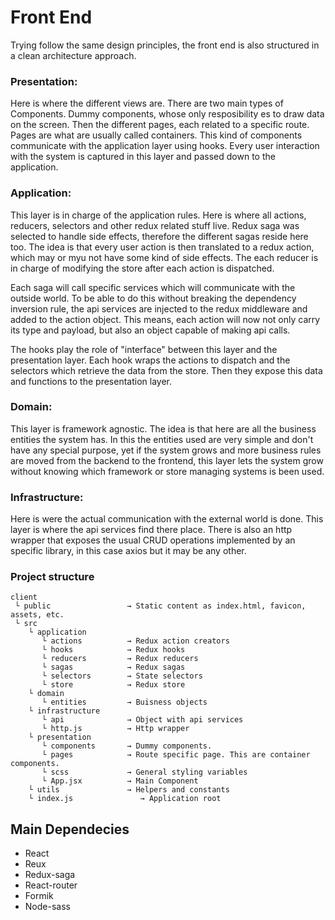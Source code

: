 # Front End
Trying follow the same design principles, the front end is also structured in a clean architecture approach.

### Presentation:
Here is where the different views are. There are two main types of Components. Dummy components, whose only resposibility es to draw data on the screen. Then the different pages, each related to a specific route. Pages are what are usually called containers. This kind of components communicate with the application layer using hooks. Every user interaction with the system is captured in this layer and passed down to the application.

### Application:
This layer is in charge of the application rules. Here is where all actions, reducers, selectors and other redux related stuff live. Redux saga was selected to handle side effects, therefore the different sagas reside here too. The idea is that every user action is then translated to a redux action, which may or myu not have some kind of side effects. The each reducer is in charge of modifying the store after each action is dispatched.

Each saga will call specific services which will communicate with the outside world. To be able to do this without breaking the dependency inversion rule, the api services are injected to the redux middleware and added to the action object. This means, each action will now not only carry its type and payload, but also an object capable of making api calls.

The hooks play the role of "interface" between this layer and the presentation layer. Each hook wraps the actions to dispatch and the selectors which retrieve the data from the store. Then they expose this data and functions to the presentation layer.

### Domain:
This layer is framework agnostic. The idea is that here are all the business entities the system has. In this the entities used are very simple and don't have any special purpose, yet if the system grows and more business rules are moved from the backend to the frontend, this layer lets the system grow without knowing which framework or store managing systems is been used.

### Infrastructure:
Here is were the actual communication with the external world is done. This layer is where the api services find there place. There is also an http wrapper that exposes the usual CRUD operations implemented by an specific library, in this case axios but it may be any other.

### Project structure
```
client 
 └ public                 → Static content as index.html, favicon, assets, etc.
 └ src                  
    └ application         
       └ actions          → Redux action creators
       └ hooks            → Redux hooks
       └ reducers         → Redux reducers
       └ sagas            → Redux sagas
       └ selectors        → State selectors
       └ store            → Redux store
    └ domain              
       └ entities         → Buisness objects
    └ infrastructure     
       └ api              → Object with api services
       └ http.js          → Http wrapper
    └ presentation        
       └ components       → Dummy components.
       └ pages            → Route specific page. This are container components.
       └ scss             → General styling variables
       └ App.jsx          → Main Component
    └ utils               → Helpers and constants
    └ index.js               → Application root
```

## Main Dependecies
- React
- Reux
- Redux-saga
- React-router
- Formik
- Node-sass
